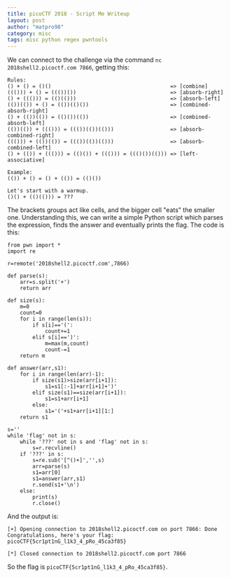 ```yaml
---
title: picoCTF 2018 - Script Me Writeup
layout: post
author: "matpro98"
category: misc
tags: misc python regex pwntools
---
```


We can connect to the challenge via the command `nc 2018shell2.picoctf.com 7866`, getting this:

```
Rules:
() + () = ()()                                      => [combine]
((())) + () = ((())())                              => [absorb-right]
() + ((())) = (()(()))                              => [absorb-left]
(())(()) + () = (())(()())                          => [combined-absorb-right]
() + (())(()) = (()())(())                          => [combined-absorb-left]
(())(()) + ((())) = ((())(())(()))                  => [absorb-combined-right]
((())) + (())(()) = ((())(())(()))                  => [absorb-combined-left]
() + (()) + ((())) = (()()) + ((())) = ((()())(())) => [left-associative]

Example: 
(()) + () = () + (()) = (()())

Let's start with a warmup.
()() + (()(())) = ???
```

The brackets groups act like cells, and the bigger cell "eats" the smaller one. Understanding this, we can write a simple Python script which parses the expression, finds the answer and eventually prints the flag.
The code is this:

```
from pwn import *
import re

r=remote('2018shell2.picoctf.com',7866)

def parse(s):
    arr=s.split('+')
    return arr

def size(s):
    m=0
    count=0
    for i in range(len(s)):
        if s[i]=='(':
            count+=1
        elif s[i]==')':
            m=max(m,count)
            count-=1
    return m

def answer(arr,s1):
    for i in range(len(arr)-1):
        if size(s1)>size(arr[i+1]):
            s1=s1[:-1]+arr[i+1]+')'
        elif size(s1)==size(arr[i+1]):
            s1=s1+arr[i+1]
        else:
            s1='('+s1+arr[i+1][1:]
    return s1

s=''
while 'flag' not in s:
    while '???' not in s and 'flag' not in s:
        s=r.recvline()
    if '???' in s:
        s=re.sub('[^()+]','',s)
        arr=parse(s)
        s1=arr[0]
        s1=answer(arr,s1)
        r.send(s1+'\n')
    else:
        print(s)
        r.close()
```

And the output is:

```
[+] Opening connection to 2018shell2.picoctf.com on port 7866: Done
Congratulations, here's your flag: picoCTF{5cr1pt1nG_l1k3_4_pRo_45ca3f85}

[*] Closed connection to 2018shell2.picoctf.com port 7866
```

So the flag is `picoCTF{5cr1pt1nG_l1k3_4_pRo_45ca3f85}`.
